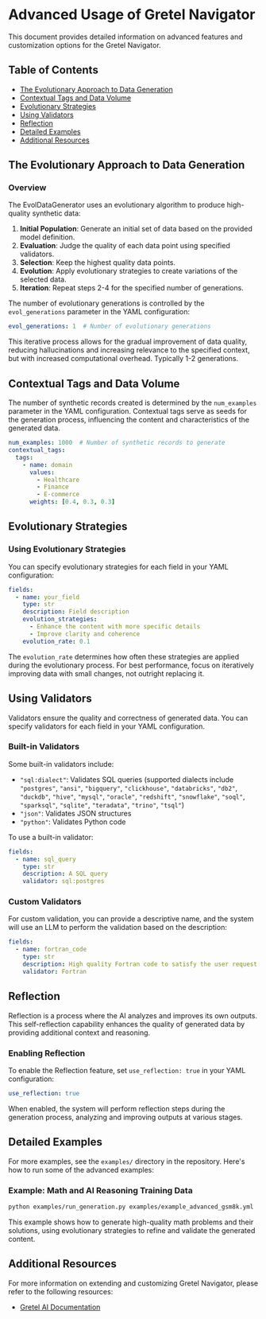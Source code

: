 # Advanced Usage of Gretel Navigator

This document provides detailed information on advanced features and customization options for the Gretel Navigator.

## Table of Contents

- [The Evolutionary Approach to Data Generation](#the-evolutionary-approach-to-data-generation)
- [Contextual Tags and Data Volume](#contextual-tags-and-data-volume)
- [Evolutionary Strategies](#evolutionary-strategies)
- [Using Validators](#using-validators)
- [Reflection](#reflection)
- [Detailed Examples](#detailed-examples)
- [Additional Resources](#additional-resources)

## The Evolutionary Approach to Data Generation

### Overview

The EvolDataGenerator uses an evolutionary algorithm to produce high-quality synthetic data:

1. **Initial Population**: Generate an initial set of data based on the provided model definition.
2. **Evaluation**: Judge the quality of each data point using specified validators.
3. **Selection**: Keep the highest quality data points.
4. **Evolution**: Apply evolutionary strategies to create variations of the selected data.
5. **Iteration**: Repeat steps 2-4 for the specified number of generations.

The number of evolutionary generations is controlled by the `evol_generations` parameter in the YAML configuration:

```yaml
evol_generations: 1  # Number of evolutionary generations
```

This iterative process allows for the gradual improvement of data quality, reducing hallucinations and increasing relevance to the specified context, but with increased computational overhead. Typically 1-2 generations.

## Contextual Tags and Data Volume

The number of synthetic records created is determined by the `num_examples` parameter in the YAML configuration. Contextual tags serve as seeds for the generation process, influencing the content and characteristics of the generated data.

```yaml
num_examples: 1000  # Number of synthetic records to generate
contextual_tags:
  tags:
    - name: domain
      values:
        - Healthcare
        - Finance
        - E-commerce
      weights: [0.4, 0.3, 0.3]
```

## Evolutionary Strategies

### Using Evolutionary Strategies

You can specify evolutionary strategies for each field in your YAML configuration:

```yaml
fields:
  - name: your_field
    type: str
    description: Field description
    evolution_strategies:
      - Enhance the content with more specific details
      - Improve clarity and coherence
    evolution_rate: 0.1
```

The `evolution_rate` determines how often these strategies are applied during the evolutionary process. For best performance, focus on iteratively improving data with small changes, not outright replacing it.

## Using Validators

Validators ensure the quality and correctness of generated data. You can specify validators for each field in your YAML configuration.

### Built-in Validators

Some built-in validators include:

- `"sql:dialect"`: Validates SQL queries (supported dialects include `"postgres"`, `"ansi"`, `"bigquery"`, `"clickhouse"`, `"databricks"`, `"db2"`, `"duckdb"`,  `"hive"`, `"mysql"`, `"oracle"`, `"redshift"`, `"snowflake"`, `"soql"`, `"sparksql"`, `"sqlite"`, `"teradata"`, `"trino"`, `"tsql"`)
- `"json"`: Validates JSON structures
- `"python"`: Validates Python code

To use a built-in validator:

```yaml
fields:
  - name: sql_query
    type: str
    description: A SQL query
    validator: sql:postgres
```

### Custom Validators

For custom validation, you can provide a descriptive name, and the system will use an LLM to perform the validation based on the description:

```yaml
fields:
  - name: fortran_code
    type: str
    description: High quality Fortran code to satisfy the user request.
    validator: Fortran
```

## Reflection

Reflection is a process where the AI analyzes and improves its own outputs. This self-reflection capability enhances the quality of generated data by providing additional context and reasoning.

### Enabling Reflection

To enable the Reflection feature, set `use_reflection: true` in your YAML configuration:

```yaml
use_reflection: true
```

When enabled, the system will perform reflection steps during the generation process, analyzing and improving outputs at various stages.

## Detailed Examples

For more examples, see the `examples/` directory in the repository. Here's how to run some of the advanced examples:

### Example: Math and AI Reasoning Training Data

```bash
python examples/run_generation.py examples/example_advanced_gsm8k.yml
```

This example shows how to generate high-quality math problems and their solutions, using evolutionary strategies to refine and validate the generated content.

## Additional Resources

For more information on extending and customizing Gretel Navigator, please refer to the following resources:

- [Gretel AI Documentation](https://docs.gretel.ai/)